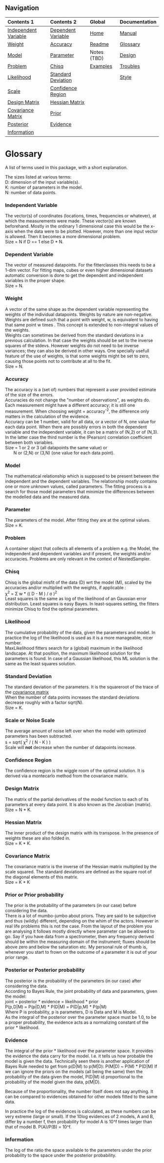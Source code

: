 ---
---

<a name="glossary"> </a>

## Navigation

| Contents 1 | Contents 2 | Global | Documentation 
|:-|:-|:-|:-|
| [Independent Variable](#indepvar) | [Dependent Variable](#depvar)  | [Home](../index.md) | [Manual](./manual.md) |
| [Weight](#weight) | [Accuracy](#accuracy) | [Readme](../README.md) | [Glossary](./glossary.md) |
| [Model](#model) | [Parameter](#param) | Notes (TBD) | [Design](./design.md) |
| [Problem](#problem) | [Chisq](#chisq) | [Examples][exlink] | [Troubles](./troubles.md) |
| [Likelihood](#lhood) | [Standard Deviation](#stdev) | | [Style](./convention.md) |
| [Scale](#noise) | [Confidence Region](#confidence) | | |
| [Design Matrix](#design) | [Hessian Matrix](#hessian) | | |
| [Covariance Matrix](#covar) | [Prior](#prior) | | |
| [Posterior](#posterior) | [Evidence](#evidence) | | |
| [Information](#information) | | |

[exlink]: https://github.com/dokester/BayesicFitting/tree/master/BayesicFitting/examples


# Glossary 

A list of terms used in this package, with a short explanation. 

The sizes listed at various terms:<br>
D: dimension of the input variable(s).<br>
K: number of parameters in the model.<br>
N: number of data points.<br>


<a name="indepvar"></a>
### **Independent Variable**<br>
The vector(s) of coordinates (locations, times, frequencies or
whatever), at which  the measurements were made. These vector(s) are
known beforehand. Mostly in the ordinary 1 dimensional case this would
be the x-axis when the data were to be plotted. However, more than one
input vector is allowed. Then it becomes a more dimensional
problem.<br>
Size = N if D == 1 else D * N.

<a name="depvar"></a>
### **Dependent Variable**<br>
The vector of measured datapoints. For the fitterclasses this needs 
to be a 1-dim vector. For fitting maps, cubes or even higher dimensional 
datasets automatic conversion is done to get the dependent and
independent variables in the proper shape.<br>
Size = N.

<a name="weight"></a>
### **Weight**<br>
A vector of the same shape as the dependent variable representing the
weights of the individual datapoints. Weights by nature are
non-negative. <br> 
Weights are defined such that a point with weight, w,
is equivalent to having  that same point w times .
This concept is extended to non-integral values of the weights.<br>
Weights can sometimes be derived from the standard deviations in a previous
calculation. In that case the weights should be set to the inverse
squares of the stdevs. However weights do not need to be inverse
variances; they can also be derived in other ways. One specially usefull
feature of the use of weights, is that some weights might be set to zero,
causing those points not to contribute at all to the fit.<br>
Size = N.

<a name="accuracy"></a>
### **Accuracy**<br>
The accuracy is a (set of) numbers that represent a user provided estimate 
of the size of the errors.<br>
Accuracies do not change the "number of observations", as weights do. Each 
measurement might have a different accuracy; it is still one measurement. 
When choosing weight = accuracy<sup>-2</sup>, the difference only matters 
in the calculation of the evidence.<br>
Accuracy can be 1 number, valid for all data, or a vector of N, one value for 
each data point. When there are possibly errors in both the dependent variable 
and the independent variable, it can be a matrix of (N,2) or of (N,3). 
In the latter case the third number is the (Pearson) correlation coefficient 
between both variables. 
<br>
Size = 1 or 2 or 3 (all datapoints the same value) or <br> 
&nbsp;&nbsp;&nbsp;&nbsp;&nbsp;&nbsp;&nbsp;N or (2,N) or (3,N) (one value for each data point).

<a name="model"></a>
### **Model**<br>
The mathematical relationship which is supposed to be present between the 
independent and the dependent variables. 
The relationship mostly contains one or more unknown values, called parameters.
The fitting process is a search for those model parameters that minimize the
differences between the modelled data and the measured data.

<a name="param"></a>
### **Parameter**<br>
The parameters of the model. After fitting they are at the optimal values.<br>
Size = K.

<a name="problem"></a>
### **Problem**<br>
A container object that collects all elements of a problem e.g. the Model, the 
independent and dependent variables and if present, the weights and/or accuracies. 
Problems are only relevant in the context of NestedSampler.

<a name="chisq"></a>
### **Chisq**<br>
Chisq is the global misfit of the data (D) wrt the model (M), scaled by the 
accuracies and/or multiplied with the weights, if applicable : <br>
&chi;<sup>2</sup> = &Sigma; w * (( D - M ) / &sigma; )<sup>2</sup> <br>
Least squares is the same as log of the likelihood of an Gaussian error
distribution. Least squares is easy Bayes.
In least-squares setting, the fitters minimize Chisq to find the optimal 
parameters. 

<a name="lhood"></a>
### **Likelihood**<br>
The cumulative probability of the data, given the parameters and model.
In practice the log of the likelihood is used as it is a more manageable,
nicer number.<br>
MaxLikelihood fitters search for a (global) maximum in the likelihood 
landscape. At that position, the maximum likelihood solution for the
parameters is found. In case of a Gaussian likelihood, this ML
solution is the same as the least squares solution. 

<a name="stdev"></a>
### **Standard Deviation**<br>
The standard deviation of the parameters. It is the squareroot of the
trace of the [covariance matrix](#covar)<br>
When the number of data points
increases the standard deviations decrease roughly with a factor sqrt(N).<br>
Size = K.

<a name="noise"></a>
### **Scale** or **Noise Scale**<br>
The average amount of noise left over when the model with optimized 
parameters has been subtracted. <br>
s = sqrt( &chi;<sup>2</sup> / ( N - K ) ) <br>
Scale will <b>not</b> decrease when the number of datapoints 
increase.

<a name="confidence"></a>
### **Confidence Region**<br>
The confidence region is the wiggle room of the optimal solution. 
It is derived via a montecarlo method from the covariance matrix. 

<a name="design"></a>
### **Design Matrix**<br>
The matrix of the partial derivatives of the model function to each of 
its parameters at every data point. It is also known as the Jacobian 
(matrix).<br>
Size = N * K.

<a name="hessian"></a>
### **Hessian Matrix**<br>
The inner product of the design matrix with its transpose. In the 
presence of weights these are also folded in.<br>
Size = K * K.

<a name="covar"></a>
### **Covariance Matrix**<br>
The covariance matrix is the inverse of the Hessian matrix multiplied by
the scale squared. The standard deviations are defined as the square
root of the diagonal elements of this matrix.<br>
Size = K * K

<a name="prior"></a>
### **Prior** or **Prior probability**<br>
The prior is the probability of the parameters (in our case) before 
considering the data.<br>
There is a lot of mumbo-jumbo about priors. They are said to be
subjective and thus (wildly) different, depending on the whim of the
actors. However in real life problems this is not the case. From the 
layout of the problem you are analysing it follows mostly directly 
where parameter can be allowed to go. 
Say if you have data from a spectrometer, then any
frequency derived should be within the measuring domain of the
instrument; fluxes should be above zero and below the
saturation etc. My personal rule of thumb is, whenever you start to
frown on the outcome of a parameter it is out of your prior range.

<a name="posterior"></a>
### **Posterior** or **Posterior probability**<br>
The posterior is the probability of the parameters (in our case) after 
considering the data.<br>
According to Bayes Rule, the joint probability of data and parameters,
given the model:<br>
  joint    = posterior * evidence = likelihood * prior<br>
  P(p,D|M) = P(p|D,M)  * P(D|M)   = P(D|p,M)   * P(p|M)<br>
Where P is probability, p is parameters, D is Data and M is Model.<br>
As the integral of the posterior over the parameter space must be 1.0,
to be a proper probability, the evidence acts as a normalizing constant
of the prior * likelihood.

<a name="evidence"></a>
### **Evidence**<br>
The integral of the prior * likelihood over the parameter space. It provides
the evidence the data carry for the model. I.e. it tells us how probable
the model is given the data. Technically seen there is another application of
Bayes Rule needed to get from p(D|M) to p(M|D): 
  P(M|D) ~ P(M) * P(D|M) 
If we can ignore the priors on the models (all being the same) then the
probability of the data given the model, P(D|M) id proportional to the
probability of the model given the data, p(M|D). 

Because of the proportionality, the number itself does not say anything.
It can be compared to evidences obtained for other models fitted to 
the same data. 

In practice the log of the evidences is calculated, as these numbers can
be very extreme (large or small).
If the 10log evidences of 2 models, A and B, differ by a 
number f, then probability for model A is 10^f times larger than that of
model B.
  P(A)/P(B) = 10^f.

<a name="information"></a>
### **Information**<br>
The log of the ratio the space available to the parameters under the prior
probability to the space under the posterior probability. 




